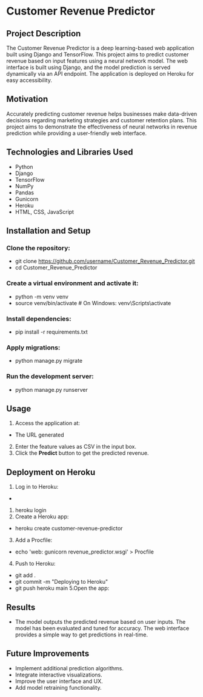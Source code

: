# Customer Revenue Predictor

## Project Description

The Customer Revenue Predictor is a deep learning-based web application built using Django and TensorFlow. This project aims to predict customer revenue based on input features using a neural network model. The web interface is built using Django, and the model prediction is served dynamically via an API endpoint. The application is deployed on Heroku for easy accessibility.

## Motivation

Accurately predicting customer revenue helps businesses make data-driven decisions regarding marketing strategies and customer retention plans. This project aims to demonstrate the effectiveness of neural networks in revenue prediction while providing a user-friendly web interface.

## Technologies and Libraries Used

- Python
- Django
- TensorFlow
- NumPy
- Pandas
- Gunicorn
- Heroku
- HTML, CSS, JavaScript

## Installation and Setup

### Clone the repository:

- git clone https://github.com/username/Customer_Revenue_Predictor.git
- cd Customer_Revenue_Predictor
  
### Create a virtual environment and activate it:
- python -m venv venv
- source venv/bin/activate  # On Windows: venv\Scripts\activate

### Install dependencies:

- pip install -r requirements.txt

### Apply migrations:

- python manage.py migrate

### Run the development server:

- python manage.py runserver

## Usage

1. Access the application at:

- The URL generated

2. Enter the feature values as CSV in the input box.
3. Click the **Predict** button to get the predicted revenue.

## Deployment on Heroku
1. Log in to Heroku:

- ```bash

1. heroku login
2. Create a Heroku app:
  - heroku create customer-revenue-predictor
3. Add a Procfile:
  - echo 'web: gunicorn revenue_predictor.wsgi' > Procfile
4. Push to Heroku:
  - git add .
  - git commit -m "Deploying to Heroku"
  - git push heroku main
5.Open the app:

## Results 

- The model outputs the predicted revenue based on user inputs. The model has been evaluated and tuned for accuracy. The web interface provides a simple way to get predictions in real-time.

## Future Improvements

- Implement additional prediction algorithms.
- Integrate interactive visualizations.
- Improve the user interface and UX.
- Add model retraining functionality.
